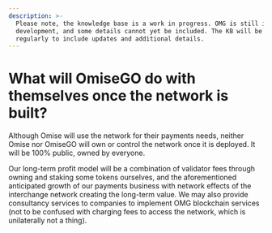 ```yaml
---
description: >-
  Please note, the knowledge base is a work in progress. OMG is still in
  development, and some details cannot yet be included. The KB will be revised
  regularly to include updates and additional details.
---
```


# What will OmiseGO do with themselves once the network is built?

Although Omise will use the network for their payments needs, neither Omise nor OmiseGO will own or control the network once it is deployed. It will be 100% public, owned by everyone.  


Our long-term profit model will be a combination of validator fees through owning and staking some tokens ourselves, and the aforementioned anticipated growth of our payments business with network effects of the interchange network creating the long-term value. We may also provide consultancy services to companies to implement OMG blockchain services \(not to be confused with charging fees to access the network, which is unilaterally not a thing\).  


